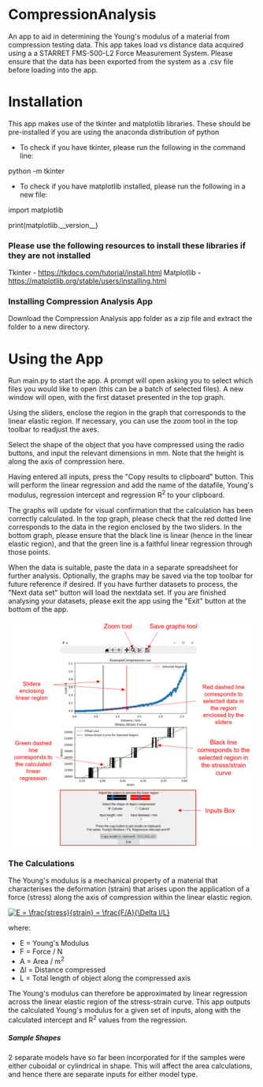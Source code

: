 # CompressionAnalysis
An app to aid in determining the Young's modulus of a material from compression testing data. This app takes load vs distance data acquired using a a STARRET FMS-500-L2 Force Measurement System. Please ensure that the data has been exported from the system as a .csv file before loading into the app.


# Installation
This app makes use of the tkinter and matplotlib libraries. These should be pre-installed if you are using the anaconda distribution of python

* To check if you have tkinter, please run the following in the command line:

python -m tkinter

* To check if you have matplotlib installed, please run the following in a new file:

import matplotlib

print(matplotlib.\_\_version\_\_)


### Please use the following resources to install these libraries if they are not installed

Tkinter - https://tkdocs.com/tutorial/install.html
Matplotlib - https://matplotlib.org/stable/users/installing.html

### Installing Compression Analysis App

Download the Compression Analysis app folder as a zip file and extract the folder to a new directory.

# Using the App

Run main.py to start the app. A prompt will open asking you to select which files you would like to open (this can be a batch of selected files). A new window will open, with the first dataset presented in the top graph. 

Using the sliders, enclose the region in the graph that corresponds to the linear elastic region. If necessary, you can use the zoom tool in the top toolbar to readjust the axes.

Select the shape of the object that you have compressed using the radio buttons, and input the relevant dimensions in mm. Note that the height is along the axis of compression here. 

Having entered all inputs, press the "Copy results to clipboard" button. This will perform the linear regression and add the name of the datafile, Young's modulus, regression intercept and regression R<sup>2</sup> to your clipboard. 

The graphs will update for visual confirmation that the calculation has been correctly calculated. In the top graph, please check that the red dotted line corresponds to the data in the region enclosed by the two sliders. In the bottom graph, please ensure that the black line is linear (hence in the linear elastic region), and that the green line is a faithful linear regression through those points.

When the data is suitable, paste the data in a separate spreadsheet for further analysis. Optionally, the graphs may be saved via the top toolbar for future reference if desired. If you have further datasets to process, the "Next data set" button will load the nextdata set. If you are finished analysing your datasets, please exit the app using the "Exit" button at the bottom of the app. 

![Example Window](/ExampleWindowLabelled.png)

### The Calculations

The Young's modulus is a mechanical property of a material that characterises the deformation (strain) that arises upon the application of a force (stress) along the axis of compression within the linear elastic region. 

<a href="https://www.codecogs.com/eqnedit.php?latex=E&space;=&space;\frac{stress}{strain}&space;=&space;\frac{F/A}{\Delta&space;l/L}" target="_blank"><img src="https://latex.codecogs.com/svg.latex?E&space;=&space;\frac{stress}{strain}&space;=&space;\frac{F/A}{\Delta&space;l/L}" title="E = \frac{stress}{strain} = \frac{F/A}{\Delta l/L}" /></a>

where:
* E = Young's Modulus
* F = Force / N
* A = Area / m<sup>2</sup>
* Δl = Distance compressed
* L = Total length of object along the compressed axis

The Young's modulus can therefore be approximated by linear regression across the linear elastic region of the stress-strain curve. This app outputs the calculated Young's modulus for a given set of inputs, along with the calculated intercept and R<sup>2</sup> values from the regression.
  
##### Sample Shapes

2 separate models have so far been incorporated for if the samples were either cuboidal or cylindrical in shape. This will affect the area calculations, and hence there are separate inputs for either model type.
